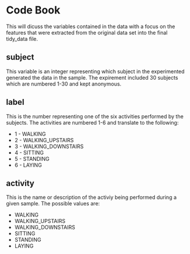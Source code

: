 # Code Book
This will dicuss the variables contained in the data with a focus on the features that were extracted from the original data set into the final tidy_data file. 

## subject
This variable is an integer representing which subject in the experimented generated the data in the sample. The expirement included 30 subjects which are numbered 1-30 and kept anonymous. 

## label
This is the number representing one of the six activities performed by the subjects. The activities are numbered 1-6 and translate to the following:
- 1 - WALKING
- 2 - WALKING_UPSTAIRS
- 3 - WALKING_DOWNSTAIRS
- 4 - SITTING
- 5 - STANDING
- 6 - LAYING
 
 ## activity
 This is the name or description of the activiy being performed during a given sample. The possible values are:
- WALKING
- WALKING_UPSTAIRS
- WALKING_DOWNSTAIRS
- SITTING
- STANDING
- LAYING

